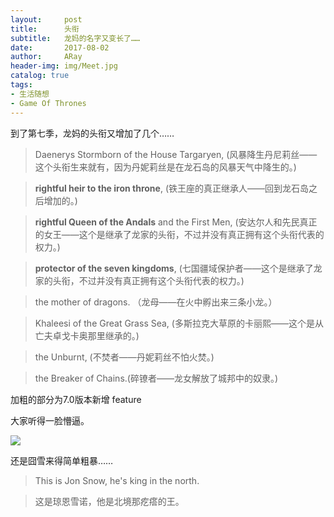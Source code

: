 ```yaml
---
layout:     post
title:      头衔
subtitle:   龙妈的名字又变长了……
date:       2017-08-02
author:     ARay
header-img: img/Meet.jpg
catalog: true
tags:
- 生活随想
- Game Of Thrones
---
```


到了第七季，龙妈的头衔又增加了几个……


> Daenerys Stormborn of the House Targaryen, (风暴降生丹尼莉丝——这个头衔生来就有，因为丹妮莉丝是在龙石岛的风暴天气中降生的。)

> **rightful heir to the iron throne**, (铁王座的真正继承人——回到龙石岛之后增加的。)

> **rightful Queen of the Andals** and the First Men, (安达尔人和先民真正的女王——这个是继承了龙家的头衔，不过并没有真正拥有这个头衔代表的权力。)

> **protector of the seven kingdoms**, (七国疆域保护者——这个是继承了龙家的头衔，不过并没有真正拥有这个头衔代表的权力。)

> the mother of dragons. （龙母——在火中孵出来三条小龙。）

> Khaleesi of the Great Grass Sea, (多斯拉克大草原的卡丽熙——这个是从亡夫卓戈卡奥那里继承的。)

> the Unburnt, (不焚者——丹妮莉丝不怕火焚。)

> the Breaker of Chains.(碎镣者——龙女解放了城邦中的奴隶。)

加粗的部分为7.0版本新增 feature

大家听得一脸懵逼。

![][image-1]

还是囧雪来得简单粗暴……

> This is Jon Snow, he's king in the north.

> 这是琼恩雪诺，他是北境那疙瘩的王。

[image-1]:	/img/mengbi.gif